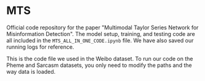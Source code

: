 # MTS

Official code repository for the paper "Multimodal Taylor Series Network for Misinformation Detection". The model setup, training, and testing code are all included in the `MTS_ALL_IN_ONE_CODE.ipynb` file. We have also saved our running logs for reference.

This is the code file we used in the Weibo dataset. To run our code on the Pheme and Sarcasm datasets, you only need to modify the paths and the way data is loaded.
